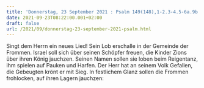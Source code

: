 ```yaml
---
title: 'Donnerstag, 23 September 2021 : Psalm 149(148),1-2.3-4.5-6a.9b.'
date: 2021-09-23T08:22:00.001+02:00
draft: false
url: /2021/09/donnerstag-23-september-2021-psalm.html
---
```


Singt dem Herrn ein neues Lied! Sein Lob erschalle in der Gemeinde der Frommen. Israel soll sich über seinen Schöpfer freuen, die Kinder Zions über ihren König jauchzen. Seinen Namen sollen sie loben beim Reigentanz, ihm spielen auf Pauken und Harfen. Der Herr hat an seinem Volk Gefallen, die Gebeugten krönt er mit Sieg. In festlichem Glanz sollen die Frommen frohlocken, auf ihren Lagern jauchzen: